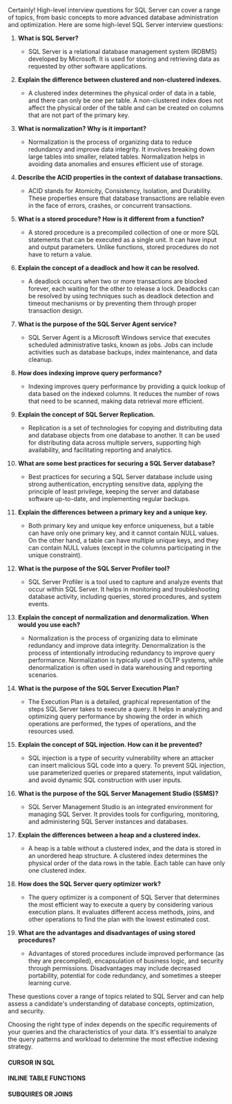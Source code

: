 Certainly! High-level interview questions for SQL Server can cover a range of topics, from basic concepts to more advanced database administration and optimization. Here are some high-level SQL Server interview questions:

1. **What is SQL Server?**
   - SQL Server is a relational database management system (RDBMS) developed by Microsoft. It is used for storing and retrieving data as requested by other software applications.

2. **Explain the difference between clustered and non-clustered indexes.**
   - A clustered index determines the physical order of data in a table, and there can only be one per table. A non-clustered index does not affect the physical order of the table and can be created on columns that are not part of the primary key.

3. **What is normalization? Why is it important?**
   - Normalization is the process of organizing data to reduce redundancy and improve data integrity. It involves breaking down large tables into smaller, related tables. Normalization helps in avoiding data anomalies and ensures efficient use of storage.

4. **Describe the ACID properties in the context of database transactions.**
   - ACID stands for Atomicity, Consistency, Isolation, and Durability. These properties ensure that database transactions are reliable even in the face of errors, crashes, or concurrent transactions.

5. **What is a stored procedure? How is it different from a function?**
   - A stored procedure is a precompiled collection of one or more SQL statements that can be executed as a single unit. It can have input and output parameters. Unlike functions, stored procedures do not have to return a value.

6. **Explain the concept of a deadlock and how it can be resolved.**
   - A deadlock occurs when two or more transactions are blocked forever, each waiting for the other to release a lock. Deadlocks can be resolved by using techniques such as deadlock detection and timeout mechanisms or by preventing them through proper transaction design.

7. **What is the purpose of the SQL Server Agent service?**
   - SQL Server Agent is a Microsoft Windows service that executes scheduled administrative tasks, known as jobs. Jobs can include activities such as database backups, index maintenance, and data cleanup.

8. **How does indexing improve query performance?**
   - Indexing improves query performance by providing a quick lookup of data based on the indexed columns. It reduces the number of rows that need to be scanned, making data retrieval more efficient.

9. **Explain the concept of SQL Server Replication.**
   - Replication is a set of technologies for copying and distributing data and database objects from one database to another. It can be used for distributing data across multiple servers, supporting high availability, and facilitating reporting and analytics.

10. **What are some best practices for securing a SQL Server database?**
    - Best practices for securing a SQL Server database include using strong authentication, encrypting sensitive data, applying the principle of least privilege, keeping the server and database software up-to-date, and implementing regular backups.

11. **Explain the differences between a primary key and a unique key.**
    - Both primary key and unique key enforce uniqueness, but a table can have only one primary key, and it cannot contain NULL values. On the other hand, a table can have multiple unique keys, and they can contain NULL values (except in the columns participating in the unique constraint).

12. **What is the purpose of the SQL Server Profiler tool?**
    - SQL Server Profiler is a tool used to capture and analyze events that occur within SQL Server. It helps in monitoring and troubleshooting database activity, including queries, stored procedures, and system events.

13. **Explain the concept of normalization and denormalization. When would you use each?**
    - Normalization is the process of organizing data to eliminate redundancy and improve data integrity. Denormalization is the process of intentionally introducing redundancy to improve query performance. Normalization is typically used in OLTP systems, while denormalization is often used in data warehousing and reporting scenarios.

14. **What is the purpose of the SQL Server Execution Plan?**
    - The Execution Plan is a detailed, graphical representation of the steps SQL Server takes to execute a query. It helps in analyzing and optimizing query performance by showing the order in which operations are performed, the types of operations, and the resources used.

15. **Explain the concept of SQL injection. How can it be prevented?**
    - SQL injection is a type of security vulnerability where an attacker can insert malicious SQL code into a query. To prevent SQL injection, use parameterized queries or prepared statements, input validation, and avoid dynamic SQL construction with user inputs.

16. **What is the purpose of the SQL Server Management Studio (SSMS)?**
    - SQL Server Management Studio is an integrated environment for managing SQL Server. It provides tools for configuring, monitoring, and administering SQL Server instances and databases.

17. **Explain the differences between a heap and a clustered index.**
    - A heap is a table without a clustered index, and the data is stored in an unordered heap structure. A clustered index determines the physical order of the data rows in the table. Each table can have only one clustered index.

18. **How does the SQL Server query optimizer work?**
    - The query optimizer is a component of SQL Server that determines the most efficient way to execute a query by considering various execution plans. It evaluates different access methods, joins, and other operations to find the plan with the lowest estimated cost.

19. **What are the advantages and disadvantages of using stored procedures?**
    - Advantages of stored procedures include improved performance (as they are precompiled), encapsulation of business logic, and security through permissions. Disadvantages may include decreased portability, potential for code redundancy, and sometimes a steeper learning curve.


These questions cover a range of topics related to SQL Server and can help assess a candidate's understanding of database concepts, optimization, and security.

Choosing the right type of index depends on the specific requirements of your queries and the characteristics of your data. It's essential to analyze the query patterns and workload to determine the most effective indexing strategy.

#### CURSOR IN SQL
#### INLINE TABLE FUNCTIONS

#### SUBQUIRES OR JOINS



